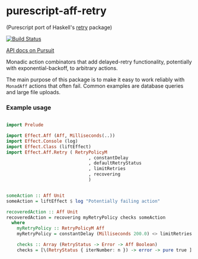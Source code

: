 # purescript-aff-retry

(Purescript port of Haskell's [retry](https://github.com/Soostone/retry) package)

[![Build Status](https://travis-ci.org/Unisay/purescript-aff-retry.svg?branch=master)](https://travis-ci.org/Unisay/purescript-aff-retry)

[API docs on Pursuit](https://pursuit.purescript.org/packages/purescript-aff-retry/)

Monadic action combinators that add delayed-retry functionality, potentially with exponential-backoff, to arbitrary actions.

The main purpose of this package is to make it easy to work reliably with `MonadAff` actions that often fail. Common examples are database queries and large file uploads.

### Example usage

```purescript

import Prelude

import Effect.Aff (Aff, Milliseconds(..))
import Effect.Console (log)
import Effect.Class (liftEffect)
import Effect.Aff.Retry ( RetryPolicyM
                               , constantDelay
                               , defaultRetryStatus
                               , limitRetries
                               , recovering
                               )


someAction :: Aff Unit
someAction = liftEffect $ log "Potentially failing action"

recoveredAction :: Aff Unit
recoveredAction = recovering myRetryPolicy checks someAction
  where
    myRetryPolicy :: RetryPolicyM Aff
    myRetryPolicy = constantDelay (Milliseconds 200.0) <> limitRetries 10

    checks :: Array (RetryStatus -> Error -> Aff Boolean)
    checks = [\(RetryStatus { iterNumber: n }) -> error -> pure true ]

```
